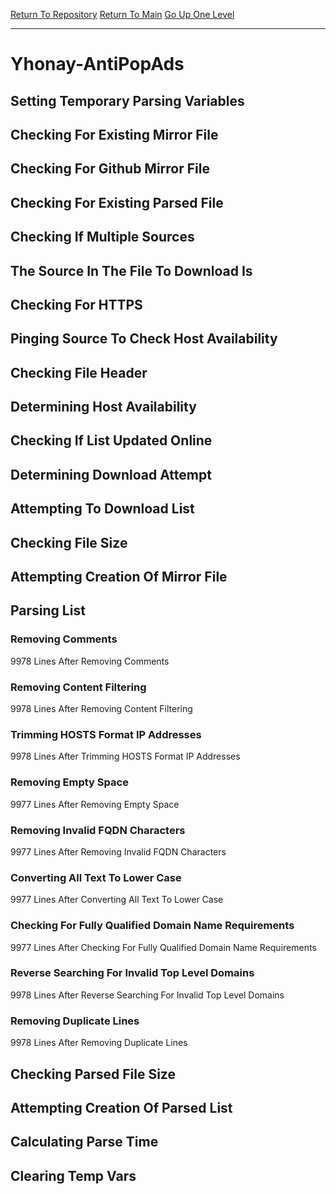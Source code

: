 [Return To Repository](https://github.com/deathbybandaid/piholeparser/)
[Return To Main](https://github.com/deathbybandaid/piholeparser/blob/master/RecentRunLogs/Mainlog.md)
[Go Up One Level](https://github.com/deathbybandaid/piholeparser/blob/master/RecentRunLogs/TopLevelScripts/30-Processing-External-Blacklists.md)
____________________________________
# Yhonay-AntiPopAds
## Setting Temporary Parsing Variables
## Checking For Existing Mirror File
## Checking For Github Mirror File
## Checking For Existing Parsed File
## Checking If Multiple Sources
## The Source In The File To Download Is
## Checking For HTTPS
## Pinging Source To Check Host Availability
## Checking File Header
## Determining Host Availability
## Checking If List Updated Online
## Determining Download Attempt
## Attempting To Download List
## Checking File Size
## Attempting Creation Of Mirror File
## Parsing List
### Removing Comments
9978 Lines After Removing Comments
### Removing Content Filtering
9978 Lines After Removing Content Filtering
### Trimming HOSTS Format IP Addresses
9978 Lines After Trimming HOSTS Format IP Addresses
### Removing Empty Space
9977 Lines After Removing Empty Space
### Removing Invalid FQDN Characters
9977 Lines After Removing Invalid FQDN Characters
### Converting All Text To Lower Case
9977 Lines After Converting All Text To Lower Case
### Checking For Fully Qualified Domain Name Requirements
9977 Lines After Checking For Fully Qualified Domain Name Requirements
### Reverse Searching For Invalid Top Level Domains
9978 Lines After Reverse Searching For Invalid Top Level Domains
### Removing Duplicate Lines
9978 Lines After Removing Duplicate Lines
## Checking Parsed File Size
## Attempting Creation Of Parsed List
## Calculating Parse Time
## Clearing Temp Vars
